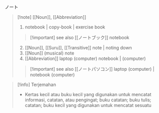 ノート

>[!note] [[Noun]], [[Abbreviation]]
> 1. notebook | copy-book | exercise book
> > [!important] see also
> > [[ノートブック]] 
> > notebook
>2. [[Noun]], [[Suru]], [[Transitive]]
>   note | noting down 
>3. [[Noun]]
>   (musical) note
>4. [[Abbreviation]]
>   laptop (computer)  notebook | (computer)
> > [!important] see also
> > [[ノートパソコン]] 
> > laptop (computer) | notebook (computer)

>[!info] Terjemahan
>- Kertas kecil atau buku kecil yang digunakan untuk mencatat informasi, catatan, atau pengingat; buku catatan; buku tulis; catatan; buku kecil yang digunakan untuk mencatat sesuatu